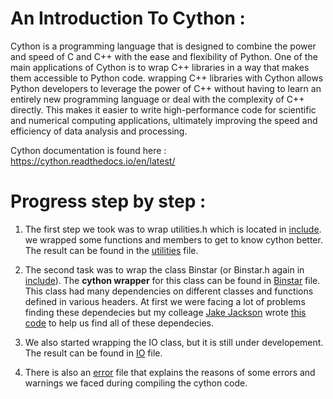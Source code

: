 
# An Introduction To Cython : 

Cython is a programming language that is designed to combine the power and speed of C and C++ with the ease and flexibility of Python. One of the main applications of Cython is to wrap C++ libraries in a way that makes them accessible to Python code. wrapping C++ libraries with Cython allows Python developers to leverage the power of C++ without having to learn an entirely new programming language or deal with the complexity of C++ directly. This makes it easier to write high-performance code for scientific and numerical computing applications, ultimately improving the speed and efficiency of data analysis and processing.


Cython documentation is found here : https://cython.readthedocs.io/en/latest/



# Progress step by step :

1. The first step we took was to wrap utilities.h which is located in [include](https://github.com/Melikakmm/SEVN_PYTHON_WRAPPER/tree/main/CYTHON_WRAPPER/include). we wrapped some functions and members to get to know cython better. The result can be found in the [utilities](https://github.com/Melikakmm/SEVN_PYTHON_WRAPPER/tree/main/CYTHON_WRAPPER/utilities) file.

2. The second task was to wrap the class Binstar (or Binstar.h again in [include](https://github.com/Melikakmm/SEVN_PYTHON_WRAPPER/tree/main/CYTHON_WRAPPER/include)). The **cython wrapper** for this class can be found in [Binstar](https://github.com/Melikakmm/SEVN_PYTHON_WRAPPER/tree/main/CYTHON_WRAPPER/Binstar) file. This class had many dependencies on different classes and functions defined in various headers. At first we were facing a lot of problems finding these dependecies but my colleage [Jake Jackson](https://github.com/jjackson1994) wrote [this code](https://github.com/Melikakmm/SEVN_PYTHON_WRAPPER/tree/main/PY_TOOL) to help us find all of these dependecies. 


3. We also started wrapping the IO class, but it is still under developement. The result can be found in [IO]() file.


4. There is also an [error]() file that explains the reasons of some errors and warnings we faced during compiling the cython code.


